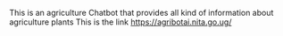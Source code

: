  This is an agriculture Chatbot that provides all kind of information about agriculture plants
This is the link https://agribotai.nita.go.ug/
